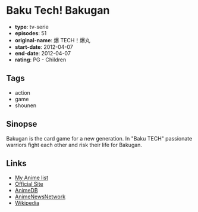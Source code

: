 # Baku Tech! Bakugan

-   **type**: tv-serie
-   **episodes**: 51
-   **original-name**: 爆 TECH！爆丸
-   **start-date**: 2012-04-07
-   **end-date**: 2012-04-07
-   **rating**: PG - Children

## Tags

-   action
-   game
-   shounen

## Sinopse

Bakugan is the card game for a new generation. In "Baku TECH" passionate warriors fight each other and risk their life for Bakugan.

## Links

-   [My Anime list](https://myanimelist.net/anime/13143/Baku_Tech_Bakugan)
-   [Official Site](http://www.shopro.co.jp/tv/baku-tech/)
-   [AnimeDB](http://anidb.info/perl-bin/animedb.pl?show=anime&aid=9003)
-   [AnimeNewsNetwork](http://www.animenewsnetwork.com/encyclopedia/anime.php?id=14040)
-   [Wikipedia](http://ja.wikipedia.org/wiki/%E7%88%86TECH!%E7%88%86%E4%B8%B8)
